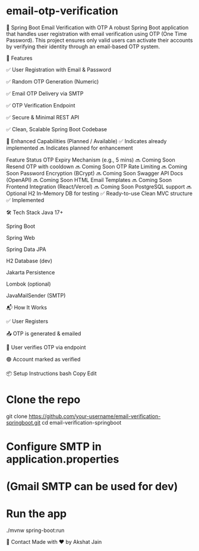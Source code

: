 # email-otp-verification
📧 Spring Boot Email Verification with OTP
A robust Spring Boot application that handles user registration with email verification using OTP (One Time Password). This project ensures only valid users can activate their accounts by verifying their identity through an email-based OTP system.

🚀 Features

✅ User Registration with Email & Password

✅ Random OTP Generation (Numeric)

✅ Email OTP Delivery via SMTP

✅ OTP Verification Endpoint

✅ Secure & Minimal REST API

✅ Clean, Scalable Spring Boot Codebase

🧠 Enhanced Capabilities (Planned / Available)
✅ Indicates already implemented
🔜 Indicates planned for enhancement

Feature	Status
OTP Expiry Mechanism (e.g., 5 mins)	🔜 Coming Soon
Resend OTP with cooldown	🔜 Coming Soon
OTP Rate Limiting	🔜 Coming Soon
Password Encryption (BCrypt)	🔜 Coming Soon
Swagger API Docs (OpenAPI)	🔜 Coming Soon
HTML Email Templates	🔜 Coming Soon
Frontend Integration (React/Vercel)	🔜 Coming Soon
PostgreSQL support	🔜 Optional
H2 In-Memory DB for testing	✅ Ready-to-use
Clean MVC structure	✅ Implemented

🛠️ Tech Stack
Java 17+

Spring Boot

Spring Web

Spring Data JPA

H2 Database (dev)

Jakarta Persistence

Lombok (optional)

JavaMailSender (SMTP)

📬 How It Works

✅ User Registers

📤 OTP is generated & emailed


🔐 User verifies OTP via endpoint

🟢 Account marked as verified

📦 Setup Instructions
bash
Copy
Edit
# Clone the repo
git clone https://github.com/your-username/email-verification-springboot.git
cd email-verification-springboot

# Configure SMTP in application.properties
# (Gmail SMTP can be used for dev)

# Run the app
./mvnw spring-boot:run

📧 Contact
Made with ❤️ by Akshat Jain
